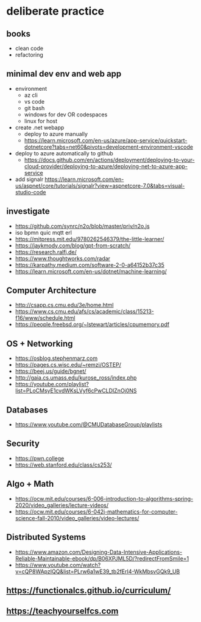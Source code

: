 # deliberate practice

## books
* clean code
* refactoring

## minimal dev env and web app
* environment
  * az cli
  * vs code
  * git bash
  * windows for dev OR codespaces
  * linux for host
* create .net webapp
  * deploy to azure manually
  * https://learn.microsoft.com/en-us/azure/app-service/quickstart-dotnetcore?tabs=net60&pivots=development-environment-vscode
* deploy to azure automatically to github
  * https://docs.github.com/en/actions/deployment/deploying-to-your-cloud-provider/deploying-to-azure/deploying-net-to-azure-app-service
* add signalr https://learn.microsoft.com/en-us/aspnet/core/tutorials/signalr?view=aspnetcore-7.0&tabs=visual-studio-code

## investigate
  * https://github.com/synrc/n2o/blob/master/priv/n2o.js
  * iso bpmn quic mqtt erl
  * https://mitpress.mit.edu/9780262546379/the-little-learner/
  * https://jaykmody.com/blog/gpt-from-scratch/
  * https://research.ralfj.de/ 
  * https://www.thoughtworks.com/radar
  * https://karpathy.medium.com/software-2-0-a64152b37c35
  * https://learn.microsoft.com/en-us/dotnet/machine-learning/

## Computer Architecture
* http://csapp.cs.cmu.edu/3e/home.html
* https://www.cs.cmu.edu/afs/cs/academic/class/15213-f16/www/schedule.html
* https://people.freebsd.org/~lstewart/articles/cpumemory.pdf

## OS + Networking
* https://osblog.stephenmarz.com
* https://pages.cs.wisc.edu/~remzi/OSTEP/
* https://beej.us/guide/bgnet/
* http://gaia.cs.umass.edu/kurose_ross/index.php
* https://youtube.com/playlist?list=PLoCMsyE1cvdWKsLVyf6cPwCLDIZnOj0NS

## Databases
* https://www.youtube.com/@CMUDatabaseGroup/playlists

## Security
* https://pwn.college
* https://web.stanford.edu/class/cs253/

## Algo + Math
* https://ocw.mit.edu/courses/6-006-introduction-to-algorithms-spring-2020/video_galleries/lecture-videos/
* https://ocw.mit.edu/courses/6-042j-mathematics-for-computer-science-fall-2010/video_galleries/video-lectures/

## Distributed Systems
* https://www.amazon.com/Designing-Data-Intensive-Applications-Reliable-Maintainable-ebook/dp/B06XPJML5D/?redirectFromSmile=1
* https://www.youtube.com/watch?v=cQP8WApzIQQ&list=PLrw6a1wE39_tb2fErI4-WkMbsvGQk9_UB

## https://functionalcs.github.io/curriculum/

## https://teachyourselfcs.com
